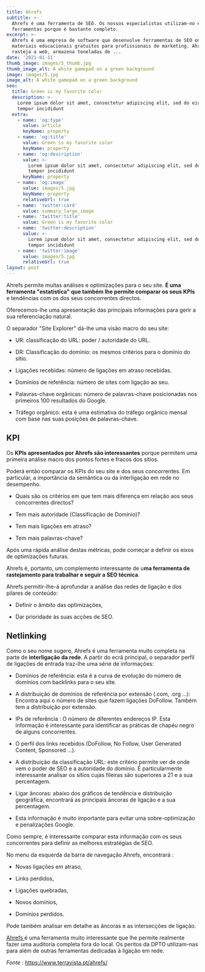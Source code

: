 ```yaml
---
title: Ahrefs
subtitle: >-
  Ahrefs é uma ferramenta de SEO. Os nossos especialistas utilizam-no e outras
  ferramentas porque é bastante completo.
excerpt: >-
  Ahrefs é uma empresa de software que desenvolve ferramentas de SEO online e
  materiais educacionais gratuitos para profissionais de marketing. Ahrefs
  rasteja a web, armazena toneladas de ...
date: '2021-01-11'
thumb_image: images/5_thumb.jpg
thumb_image_alt: A white gamepad on a green background
image: images/5.jpg
image_alt: A white gamepad on a green background
seo:
  title: Green is my favorite color
  description: >-
    Lorem ipsum dolor sit amet, consectetur adipiscing elit, sed do eiusmod
    tempor incididunt
  extra:
    - name: 'og:type'
      value: article
      keyName: property
    - name: 'og:title'
      value: Green is my favorite color
      keyName: property
    - name: 'og:description'
      value: >-
        Lorem ipsum dolor sit amet, consectetur adipiscing elit, sed do eiusmod
        tempor incididunt
      keyName: property
    - name: 'og:image'
      value: images/5.jpg
      keyName: property
      relativeUrl: true
    - name: 'twitter:card'
      value: summary_large_image
    - name: 'twitter:title'
      value: Green is my favorite color
    - name: 'twitter:description'
      value: >-
        Lorem ipsum dolor sit amet, consectetur adipiscing elit, sed do eiusmod
        tempor incididunt
    - name: 'twitter:image'
      value: images/5.jpg
      relativeUrl: true
layout: post
---
```

Ahrefs permite muitas análises e optimizações para o seu site. **É uma ferramenta "estatística" que também lhe permite comparar os seus KPIs** e tendências com os dos seus concorrentes directos.

Oferecemos-lhe uma apresentação das principais informações para gerir a sua referenciação natural.

O separador "Site Explorer" dá-lhe uma visão macro do seu site:

*   UR: classificação do URL: poder / autoridade do URL.

*   DR: Classificação do domínio: os mesmos critérios para o domínio do sítio.

*   Ligações recebidas: número de ligações em atraso recebidas.

*   Domínios de referência: número de sites com ligação ao seu.

*   Palavras-chave orgânicas: número de palavras-chave posicionadas nos primeiros 100 resultados do Google.

*   Tráfego orgânico: esta é uma estimativa do tráfego orgânico mensal com base nas suas posições de palavras-chave.

## KPI&#xD;

Os **KPIs apresentados por Ahrefs são interessantes** porque permitem uma primeira análise macro dos pontos fortes e fracos dos sítios.

Poderá então comparar os KPIs do seu site e dos seus concorrentes. Em particular, a importância da semântica ou da interligação em rede no desempenho.

*   Quais são os critérios em que tem mais diferença em relação aos seus concorrentes directos?

*   Tem mais autoridade (Classificação de Domínio)?

*   Tem mais ligações em atraso?

*   Tem mais palavras-chave?

Após uma rápida análise destas métricas, pode começar a definir os eixos de optimizações futuras.

Ahrefs é, portanto, um complemento interessante de u**ma ferramenta de rastejamento para trabalhar e seguir a SEO técnica**.

Ahrefs permitir-lhe-á aprofundar a análise das redes de ligação e dos pilares de conteúdo:

*   Definir o âmbito das optimizações,

*   Dar prioridade às suas acções de SEO.


## Netlinking

Como o seu nome sugere, Ahrefs é uma ferramenta muito completa na parte de **interligação da rede**. A partir do ecrã principal, o separador perfil de ligações de entrada traz-lhe uma série de informações:

*   Domínios de referência: esta é a curva de evolução do número de domínios com backlinks para o seu site.

*   A distribuição de domínios de referência por extensão (.com, .org ...): Encontra aqui o número de sites que fazem ligações DoFollow. Também tem a distribuição por extensão.

*   IPs de referência : O número de diferentes endereços IP. Esta informação é interessante para identificar as práticas de chapéu negro de alguns concorrentes.

*   O perfil dos links recebidos (DoFollow, No Follow, User Generated Content, Sponsored ...).

*   A distribuição da classificação URL: este critério permite ver de onde vem o poder de SEO e a autoridade do domínio. É particularmente interessante analisar os sítios cujas fileiras são superiores a 21 e a sua percentagem.

*   Ligar âncoras: abaixo dos gráficos de tendência e distribuição geográfica, encontrará as principais âncoras de ligação e a sua percentagem. 

*   Esta informação é muito importante para evitar uma sobre-optimização e penalizações Google.

Como sempre, é interessante comparar esta informação com os seus concorrentes para definir as melhores estratégias de SEO.

No menu da esquerda da barra de navegação Ahrefs, encontrará :

*   Novas ligações em atraso,

*   Links perdidos,

*   Ligações quebradas,

*   Novos domínios,

*   Domínios perdidos.


Pode também analisar em detalhe as âncoras e as intersecções de ligação.

[Ahrefs ](https://ahrefs.com/)é uma ferramenta muito interessante que lhe permite realmente fazer uma auditoria completa fora do local. Os peritos da DPTO utilizam-nas para além de outras ferramentas dedicadas à ligação em rede.

*Fonte* : <https://www.terravista.pt/ahrefs/>
